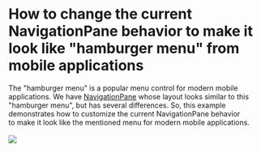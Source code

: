 # How to change the current NavigationPane behavior to make it look like "hamburger menu" from mobile applications


<p>The "hamburger menu" is a popular menu control for modern mobile applications. We have <a href="https://documentation.devexpress.com/#WindowsForms/clsDevExpressXtraBarsNavigationNavigationPanetopic">NavigationPane</a> whose layout looks similar to this "hamburger menu", but has several differences. So, this example demonstrates how to customize the current NavigationPane behavior to make it look like the mentioned menu for modern mobile applications.<br><br><img src="https://raw.githubusercontent.com/DevExpress-Examples/how-to-change-the-current-navigationpane-behavior-to-make-it-look-like-hamburger-menu-from-t321985/15.2.9+/media/3bba46dd-9da6-11e5-80bf-00155d62480c.png"></p>

<br/>


